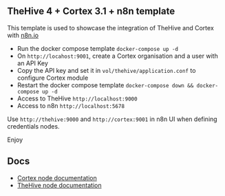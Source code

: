 ## TheHive 4 + Cortex 3.1 + n8n template

This template is used to showcase the integration of TheHive and Cortex with [n8n.io](n8n.io)

- Run the docker compose template `docker-compose up -d`
- On `http://locahost:9001`, create a Cortex organisation and a user with an API Key
- Copy the API key and set it in `vol/thehive/application.conf` to configure Cortex module
- Restart the docker compose template `docker-compose down && docker-compose up -d`
- Access to TheHive `http://localhost:9000`
- Access to n8n `http://localhost:5678`

Use `http://thehive:9000` and `http://cortex:9001` in n8n UI when defining credentials nodes.

Enjoy


## Docs

- [Cortex node documentation](https://docs.n8n.io/nodes/n8n-nodes-base.cortex/#basic-operations)
- [TheHive node documentation](https://docs.n8n.io/nodes/n8n-nodes-base.theHive/#example-usage)